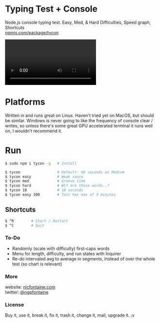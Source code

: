 # Typing Test + Console
Node.js console typing test. Easy, Med, & Hard Difficulties, Speed graph, Shortcuts   
[npmjs.com/package/tycon](https://www.npmjs.com/package/tycon)    

![tycon recording](https://nicfontaine.com/dev/tycon-rec-01.webm)   

# Platforms
Written in and runs great on Linux. Haven't tried yet on MacOS, but should be similar.  Windows is never going to like the frequency of console clear / writes, so unless there's some great GPU accelerated terminal it runs well on, I wouldn't recommend it.   

# Run

```bash
$ sudo npm i tycon -g   # Install

$ tycon                 # Default: 60 seconds on Medium
$ tycon easy            # Weak sauce
$ tycon med             # Groove time
$ tycon hard            # Wtf are these words..?
$ tycon 10            	# 10 seconds
$ tycon easy 300        # Test has max of 5 minutes
```  

## Shortcuts

```bash
$ ^R        # Start / Restart
$ ^C        # Quit
```  

### To-Do
- Randomly (scale with difficulty) first-caps words
- Menu for length, difficulty, and run states with Inquirer
- Re-do intervaled avg to average in segments, instead of over the whole test (so chart is relevant)

### More
website: [nicfontaine.com](https://nicfontaine.com)  
twitter: [@ngpfontaine](https://twitter.com/ngpfontaine)

### License
Buy it, use it, break it, fix it, trash it, change it, mail, upgrade it. ;v
